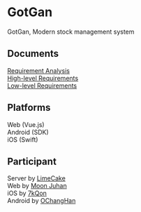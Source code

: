 # GotGan

GotGan, Modern stock management system

## Documents

[Requirement Analysis](https://github.com/LIMECAKE/GotGan/요구사항분석서.pptx)  
[High-level Requirements](https://github.com/LIMECAKE/GotGan/상위설계서.pptx)  
[Low-level Requirements](https://github.com/LIMECAKE/GotGan/상세설계서.pptx)  

## Platforms

Web (Vue.js)  
Android (SDK)  
iOS (Swift)  

## Participant
Server by [LimeCake](https://github.com/LIMECAKE)  
Web by [Moon Juhan](https://github.com/MoonJuhan)  
iOS by [7kQon](https://github.com/7kQon)  
Android by [OChangHan](https://github.com/OChangHan)  